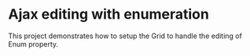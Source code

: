 # Ajax editing with enumeration
This project demonstrates how to setup the Grid to handle the editing of Enum property.